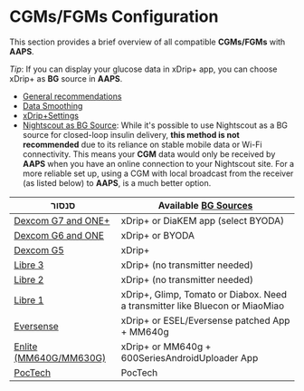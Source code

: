 # CGMs/FGMs Configuration

This section provides a brief overview of all compatible **CGMs/FGMs** with **AAPS**.

*Tip*: If you can display your glucose data in xDrip+ app, you can choose xDrip+ as **BG** source in **AAPS**.

* [General recommendations](../CompatibleCgms/GeneralCGMRecommendation.md)
* [Data Smoothing](../CompatibleCgms/SmoothingBloodGlucoseData.md)
* [xDrip+Settings](../CompatibleCgms/xDrip.md)
* [Nightscout as BG Source](../CompatibleCgms/CgmNightscoutUpload.md): While it's possible to use Nightscout as a BG source for closed-loop insulin delivery, **this method is not recommended** due to its reliance on stable mobile data or Wi-Fi connectivity. This means your **CGM** data would only be received by **AAPS** when you have an online connection to your Nightscout site. For a more reliable set up, using a CGM with local broadcast from the receiver (as listed below) to **AAPS**, is a much better option.

| סנסור                                                 | Available [BG Sources](../SettingUpAaps/ConfigBuilder.md#bg-source)          |
| ----------------------------------------------------- | ---------------------------------------------------------------------------- |
| [Dexcom G7 and ONE+](../CompatibleCgms/DexcomG7.md)   | xDrip+ or DiaKEM app (select BYODA)                                          |
| [Dexcom G6 and ONE](../CompatibleCgms/DexcomG6.md)    | xDrip+ or BYODA                                                              |
| [Dexcom G5](../CompatibleCgms/DexcomG5.md)            | xDrip+                                                                       |
| [Libre 3](../CompatibleCgms/Libre3.md)                | xDrip+ (no transmitter needed)                                               |
| [Libre 2](../CompatibleCgms/Libre2.md)                | xDrip+ (no transmitter needed)                                               |
| [Libre 1](../CompatibleCgms/Libre1.md)                | xDrip+, Glimp, Tomato or Diabox. Need a transmitter like Bluecon or MiaoMiao |
| [Eversense](../CompatibleCgms/Eversense.md)           | xDrip+ or ESEL/Eversense patched App + MM640g                                |
| [Enlite (MM640G/MM630G)](../CompatibleCgms/MM640g.md) | xDrip+ or MM640g + 600SeriesAndroidUploader App                              |
| [PocTech](../CompatibleCgms/PocTech.md)               | PocTech                                                                      |